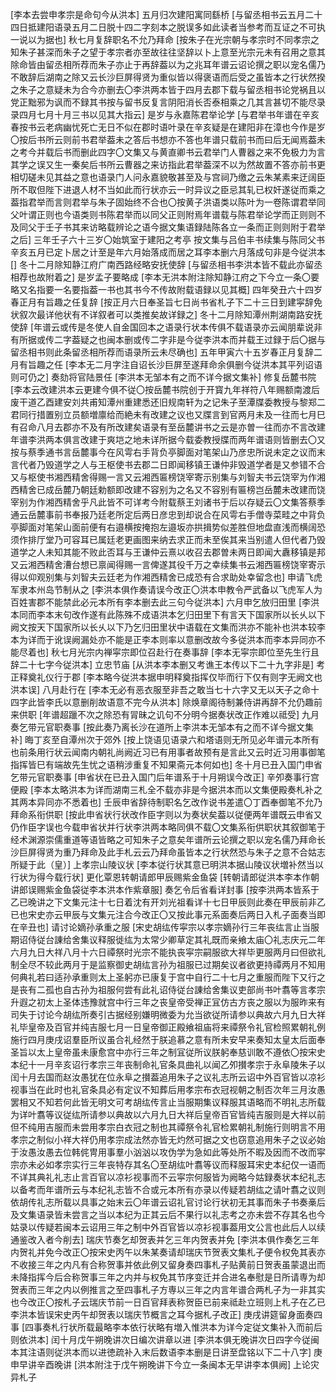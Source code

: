 <!-- { "loadSidebar": true } -->
[李本去尝申孝宗是命句今从洪本]
五月归次建阳寓同繇桥
[与留丞相书云五月二十四日抵建阳语录五月二日脱十四二字刻本之脱误多如此读者当参考而互证之不可执一说以为据也]
秋七月复辞职名不允乃拜命
[按朱子在光宗朝与孝宗时不同孝宗之知朱子甚深而朱子之望于孝宗者亦至故往往坚辞以卜上意至光宗元未有召用之意其除命皆由留丞相所荐而朱子亦止于再辞葢以为之兆耳年谱云诏论撰之职以宠名儒乃不敢辞后湖南之除又云长沙巨屏得贤为重似皆以得褒语而后受之虽皆本之行状然揆之朱子之意疑未为合今亦删去〇李洪两本皆于四月去郡下载与留丞相书论党祸且以党正黜邪为讽而不録其书按与留书反复言阴阳消长否泰相乘之几其言甚切不能尽录录四月七月十月三书以见其大指云]
是岁与永嘉陈君举论学
[与君举书年谱在辛亥春按书云老病幽忧死亡无日不似在郡时语叶录在辛亥疑是在建阳非在漳也今作是岁〇按后书所云则前书君举葢未之答后书想亦不答也年谱只载前书而曰后无闻焉葢未之考今并载后书而删此四字〇文集又与黄直卿书云君举门人曹器之来不免极力为言其学之误又生一秦矣后书所云曹器之来访指此君举葢深不以为然故置不答亦前书更相切磋未见其益之意也语录门人问永嘉貌敬甚至及与宫祠乃缴之云朱某素来迂阔臣所不取但陛下进退人材不当如此而行状亦云一时异议之臣忌其轧已权奸遂従而乘之葢指君举而言则君举与朱子固始终不合也〇按黄子洪语类以陈叶为一卷陈谓君举同父叶谓正则也今语类则书陈君举而以同父正则附焉年谱载与陈君举论学而正则则不及同父于壬子书其来访略载辨论之语今据文集语録陆陈各立一条而正则则附于君举之后]
三年壬子六十三岁〇始筑室于建阳之考亭
按文集与吕伯丰书续集与陈同父书辛亥五月已定卜居之计至是年六月始落成而居之耳李本删六月落成句非是今従洪本[]
冬十二月除知静江府广南西路经略安抚使辞
[与留丞相书李洪本皆不载此亦留丞相荐也故附着之]
是岁孟子要略成
[李本无洪本附注除知静江府之下今立一条〇要略又名指要一名要指葢一书也其书今不传故附载语録以见其概]
四年癸丑六十四岁春正月有旨趣之任复辞
[按正月六日奉圣旨七日尚书省札子下二十三日到建寜辞免状叙次最详他状有不详叙者可以类推矣故详録之]
冬十二月除知潭州荆湖南路安抚使辞
[年谱云或传是冬使人自金国回本之语录行状本传俱不载语录亦云闻朋辈说非有所据或传二字葢疑之也闽本删或传二字非是今従李洪本而并载王过録于后〇据与留丞相书则此条留丞相所荐而语录所云未尽确也]
五年甲寅六十五岁春正月复辞二月有旨趣之任
[李本无二月字注自诏长沙巨屏至遂拜命余俱删今従洪本其平列诏语则可仍之]
奏劾将官陆景任
[李洪本无邹本有之而不详今据文集补]
修复岳麓书院
[李本云改建洪本云更建今俱不従〇按岳麓书院创于开寳九年祥符八年赐额南渡后废干道乙酉建安刘共甫知潭州重建悉还旧规南轩为之记朱子至潭牒委教授与黎郑二君同行措置别立员额増廪给而絶未有改建之议也又牒言到官两月未及一往而七月巳有召命八月去郡亦不及有所改建矣语录有至岳麓讲书之云是亦曽一往而亦不言改建年谱李洪两本俱言改建于爽垲之地未详所据今载委教授牒而两年谱语则皆删去〇又按与蔡季通书言岳麓事今在风雩右手背负亭脚面对笔架山乃彦忠所说未定之议而末言代者乃毁道学之人与王枢使书去郡二日即闻移镇王谦仲非毁道学者是又参错不合又与枢使书湘西精舍得赐一言又云湘西匾榜饶宰寄示别集与刘智夫书云饶宰为作湘西精舍已成岳麓乃朝廷勅额即改建不容别为之名又不容别有匾榜岂岳麓未改建而饶宰别为作湘西精舍乎凡此皆不可详考今附载蔡王刘诸书于后以存疑云〇文集答蔡季通云岳麓事前书奉报乃廷老所定后两日彦忠到却说合在风雩右手僧寺菜畦之中背负亭脚面对笔架山面前便有右邉横按掩抱左邉坂亦拱揖势似差胜但地盘直浅而横阔恐须作排厅堂乃可容耳已属廷老更画图来纳去求正而未至俟其来当别遣人但代者乃毁道学之人未知其能不败此否耳与王谦仲云熹以收召去郡曽未两日即闻大纛移镇是邦又云湘西精舍漕台想已禀闻得赐一言俾遂其役千万之幸续集书云湘西匾榜饶宰寄示得以仰观别集与刘智夫云廷老为作湘西精舍已成恐有合求助处幸留念也]
申请飞虎军隶本州岛节制从之
[李洪本俱作奏请误今改正〇洪本申教令严武备以飞虎军人为百姓害郡不能禁此必元本所有李本删去此三句今従洪本]
六月申乞放归田里
[李洪本同而李本末句改作遂有此陈殊不成语洪本乞归田里下有言天下国家所以长乆以下阙文按天下国家所以长乆以下乃乞归田里状中语载在文集而洪亦不能补也洪本较李本为详而于讹误阙漏处亦不能是正李本则率以意删改故今多従洪本而李本异同亦不能尽着也]
秋七月光宗内禅寜宗即位召赴行在奏事辞
[李本无寜宗即位至先生行且辞二十七字今従洪本]
立忠节庙
[从洪本李本删又考谯王本传以下二十九字非是]
考正释奠礼仪行于郡
[李本略今従洪本据申明释奠指挥仅毕而行下仅有则字无阙文也洪本误]
八月赴行在
[李本无必有恶衣服至非吾之敢当七十六字又无以天子之命十四字此皆李氏以意删削故语意不完今从洪本]
除焕章阁待制兼侍讲再辞不允仍趣前来供职
[年谱超躐不次之除恐有冐昧之讥句不分明今据奏状改正作难以祗受]
九月奏乞带元官职奏事
[按此奏乃离长沙在道所上李洪本无邹本有之而不详今据文集补]
晦丁亥至自潭州次于郊外
[按上饶语见语录六和塔语则无所见必年谱元本所有也前条用行状云闻南内朝礼尚阙近习已有用事者故预有是言此又云时近习用事御笔指挥皆巳有端故先生忧之语稍涉重复不知果斋元本何如也]
冬十月已丑入国门申省乞带元官职奏事
[申省状在已丑入国门后年谱系于十月朔误今改正]
辛夘奏事行宫便殿
[李本太略洪本为详而湖南三札全不载亦非是今据洪本而以文集便殿奏札补之其两本异同亦不悉着也]
壬辰申省辞待制职名乞改作说书差遣〇丁酉奉御笔不允乃拜命系衔供职
[按此申省状行状改作臣字则以为奏状矣葢以従便两年谱既云申省又仍作臣字误也今载申省状并行状李洪两本略同俱不载〇文集系衔供职状其叙御笔于经术渊源崇儒重道等语皆略之可知朱子之意矣年谱所云论撰之职以宠名儒乃拜命长沙巨屏得贤为重乃拜命及此手札云云乃拜命虽皆本之行状然恐与朱子之意不合姑志所疑于此（皇）]
上孝宗山陵议状
[李本従行状其意已明洪本据山陵议状増补然当以行状为得今载行状]
更化覃恩转朝请郎甲辰赐紫金鱼袋
[转朝请郎従洪本李本作朝讲郎误赐紫金鱼袋従李本洪本作紫章服]
奏乞令后省看详封事
[按李洪两本皆系于乙已晚讲之下文集元注十七日着沈有开刘光祖看详十七日甲辰则此奏在甲辰前非乙已也宋史亦云甲辰与文集元注合今改正〇又按此事元系面奏后两日入札子面奏当即在辛丑也]
请讨论嫡孙承重之服
[宋史胡纮传寜宗以孝宗嫡孙行三年丧纮言止当服期诏侍従台諌给舍集议释服徙纮为太常少卿草定其礼既而亲飨太庙〇礼志庆元二年六月九日大祥八月十六日禫祭时光宗不能执丧寜宗嗣服欲大祥毕更服两月曰但欲礼制全尽不较此两月于是监察御史胡纮言孙为祖服已过期矣议者欲更持禫两月不知用何典礼若曰适孙承重则太上圣躬亦已康复于宫中自行二十七月之重服而陛下又行之是丧有二孤也自古孙为祖服何尝有此礼诏侍従台諌给舍集议吏部尚书叶翥等言孝宗升遐之初太上圣体违豫就宫中行三年之丧皇帝受禅正冝仿古方丧之服以为服昨来有司失于讨论今胡纮所奏引古据经别嫌明微委为允当欲従所请参以典故六月九日大祥礼毕皇帝及百官并纯吉服七月一日皇帝御正殿飨祖庙将来禫祭令礼官检照累朝礼例施行四月庚戌诏羣臣所议虽合礼经然于朕追慕之意有所未安早来奏知太皇太后面奉圣旨以太上皇帝虽未康愈宫中亦行三年之制冝従所议朕躬奉慈训敢不遵依〇按宋史本纪十一月辛亥诏行孝宗三年丧制命礼官条具曲礼以闻乙夘攅孝宗于永阜陵朱子以闰十月去国而赵汝愚犹在位永阜之攅葢追用朱子之议礼志所云诏中外百官皆以凉衫视事当在此时也礼官条具必有定议不知葬后用孝宗布衣冠视朝之制否次年三月汝愚罢相又不知若何此皆无明文可考胡纮传言止当服期集议释服其语略而不明礼志所载为详叶翥等议従纮所请参以典故以六月九日大祥后皇帝百官皆纯吉服则是大祥以前但不纯用吉服而未尝用孝宗白衣冠之制也其禫祭令礼官检累朝礼制施行则明言不用孝宗之制似小祥大祥仍用孝宗成法然亦皆无灼然可据之文也窃意追用朱子之议必始于汝愚汝愚去位韩侂冑用事羣小汹汹以攻伪学为急如此等处所不暇及因而不改而寜宗亦未必如孝宗实行三年丧特存其名〇至胡纮叶翥等议而释服耳宋史本纪仅一语而不详其典礼礼志止言百官以凉衫视事而不云寜宗何服皆为阙略今姑録奏状本纪礼志以备考而年谱所云与本纪礼志皆不合或元本所有亦录以传疑若胡纮之请叶翥之议则依胡传礼志所载以具事之始末云〇年谱云诏礼官讨论行状初无其事而朱子书奏槀后及文集语录皆未尝言之当以本纪为正其云后不果行以礼志考之亦未尝不存其名也今姑录以传疑若闽本云诏用三年之制中外百官皆以凉衫视事葢用文公言也此后人以续通鉴改入者今削去]
瑞庆节奏乞却贺表并乞三年内贺表并免
[李洪本俱作奏乞三年内贺礼并免今改正〇按宋史丙午以朱某奏请却瑞庆节贺表文集札子便令权免其表亦不收接三年之内凡有合称贺事并依此例又留身奏四事札子贴黄前日贺表虽蒙退出而未降指挥今后合称贺事三年之内并与权免其节序变迁并合进名奉慰是日所请専为却贺表而三年之内以例推言之至四事札子方専以三年之内言年谱合两札子为一非其实也今改正〇按札子云瑞庆节前一日百官拜表称贺臣已前来祗赴立班则上札子在乙已李洪本皆误宋史丙午却贺表以瑞庆节概言之耳今据札子改正]
庚戌讲筵留身面奏四事
[四事奏札行状所载最略李本依行状略有増入惟洪本为详今定従文集补入而前后则依洪本]
闰十月戊午朔晚讲次日编次讲章以进
[李洪本俱无晚讲次日四字今従闽本其注语则従洪本而以进徳疏补入末后数语李本删是日讲至盘铭以下二十八字]
庚申早讲辛酉晚讲
[洪本附注于戊午朔晚讲下今立一条闽本无早讲李本俱阙]
上论灾异札子
